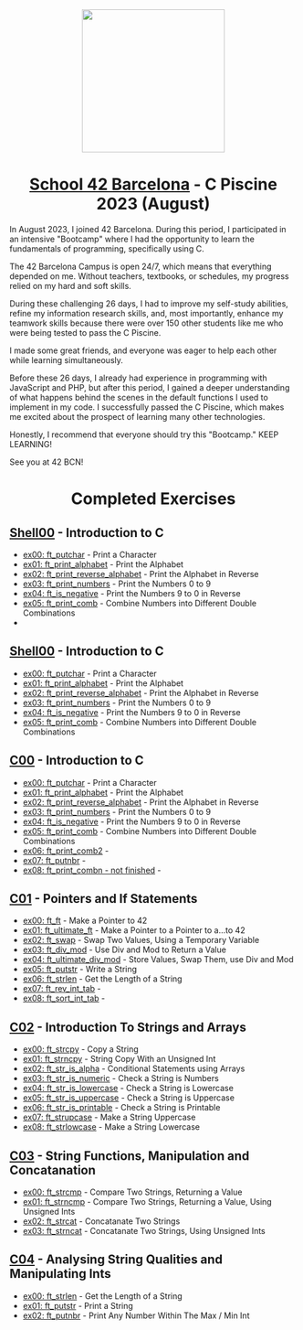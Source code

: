 <div id="header" align="center">
  <img src="https://media.giphy.com/media/Oe5oxorcv6KAcRK0bq/giphy.gif" width="250"/>
</div>

<div align="center">

# [School 42 Barcelona](https://www.42barcelona.com/es) - C Piscine 2023 (August)

</div>

In August 2023, I joined 42 Barcelona. During this period, I participated in an intensive "Bootcamp" where I had the opportunity to learn the fundamentals of programming, specifically using C.

The 42 Barcelona Campus is open 24/7, which means that everything depended on me. Without teachers, textbooks, or schedules, my progress relied on my hard and soft skills.

During these challenging 26 days, I had to improve my self-study abilities, refine my information research skills, and, most importantly, enhance my teamwork skills because there were over 150 other students like me who were being tested to pass the C Piscine.

I made some great friends, and everyone was eager to help each other while learning simultaneously.

Before these 26 days, I already had experience in programming with JavaScript and PHP, but after this period, I gained a deeper understanding of what happens behind the scenes in the default functions I used to implement in my code. I successfully passed the C Piscine, which makes me excited about the prospect of learning many other technologies.

Honestly, I recommend that everyone should try this "Bootcamp." KEEP LEARNING!

See you at 42 BCN!

<div align="center">

# Completed Exercises

</div>

## [Shell00](https://github.com/juancumbeq/42_BCN_C_Piscine_2023/tree/main/C_Piscine_C_00) - Introduction to C

- [ex00: ft_putchar](0%20-%20ft_putchar/ft_putchar.c) - Print a Character
- [ex01: ft_print_alphabet](1%20-%20ft_print_alphabet/ft_print_alphabet.c) - Print the Alphabet
- [ex02: ft_print_reverse_alphabet](2%20-%20ft_print_reverse_alphabet/ft_print_reverse_alphabet.c) - Print the Alphabet in Reverse
- [ex03: ft_print_numbers](3%20-%20ft_print_numbers/ft_print_numbers.c) - Print the Numbers 0 to 9
- [ex04: ft_is_negative](4%20-%20ft_is_negative/ft_is_negative.c) - Print the Numbers 9 to 0 in Reverse
- [ex05: ft_print_comb](5%20-%20ft_print_comb/ft_print_comb.c) - Combine Numbers into Different Double Combinations
-

## [Shell00](https://github.com/juancumbeq/42_BCN_C_Piscine_2023/tree/main/C_Piscine_C_00) - Introduction to C

- [ex00: ft_putchar](/ex00%20-%20ft_putchar/ft_putchar.c) - Print a Character
- [ex01: ft_print_alphabet](/ex01%20-%20ft_print_alphabet/ft_print_alphabet.c) - Print the Alphabet
- [ex02: ft_print_reverse_alphabet](/ex02%20-%20ft_print_reverse_alphabet/ft_print_reverse_alphabet.c) - Print the Alphabet in Reverse
- [ex03: ft_print_numbers](/ex03%20-%20ft_print_numbers/ft_print_numbers.c) - Print the Numbers 0 to 9
- [ex04: ft_is_negative](/ex04%20-%20ft_is_negative/ft_is_negative.c) - Print the Numbers 9 to 0 in Reverse
- [ex05: ft_print_comb](/ex05%20-%20ft_print_comb/ft_print_comb.c) - Combine Numbers into Different Double Combinations

## [C00](https://github.com/juancumbeq/42_BCN_C_Piscine_2023/tree/main/C_Piscine_C_00) - Introduction to C

- [ex00: ft_putchar](https://github.com/juancumbeq/42_BCN_C_Piscine_2023/blob/main/C_Piscine_C_00/ex00/ft_putchar.c) - Print a Character
- [ex01: ft_print_alphabet](https://github.com/juancumbeq/42_BCN_C_Piscine_2023/blob/main/C_Piscine_C_00/ex01/ft_print_alphabet.c) - Print the Alphabet
- [ex02: ft_print_reverse_alphabet](https://github.com/juancumbeq/42_BCN_C_Piscine_2023/blob/main/C_Piscine_C_00/ex02/ft_print_reverse_alphabet.c) - Print the Alphabet in Reverse
- [ex03: ft_print_numbers](https://github.com/juancumbeq/42_BCN_C_Piscine_2023/blob/main/C_Piscine_C_00/ex03/ft_print_numbers.c) - Print the Numbers 0 to 9
- [ex04: ft_is_negative](https://github.com/juancumbeq/42_BCN_C_Piscine_2023/blob/main/C_Piscine_C_00/ex04/ft_is_negative.c) - Print the Numbers 9 to 0 in Reverse
- [ex05: ft_print_comb](https://github.com/juancumbeq/42_BCN_C_Piscine_2023/blob/main/C_Piscine_C_00/ex05/ft_print_comb.c) - Combine Numbers into Different Double Combinations
- [ex06: ft_print_comb2](https://github.com/juancumbeq/42_BCN_C_Piscine_2023/blob/main/C_Piscine_C_00/ex06/ft_print_comb2.c) - 
- [ex07: ft_putnbr](https://github.com/juancumbeq/42_BCN_C_Piscine_2023/blob/main/C_Piscine_C_00/ex07/ft_putnbr.c) - 
- [ex08: ft_print_combn - not finished](https://github.com/juancumbeq/42_BCN_C_Piscine_2023/blob/main/C_Piscine_C_00/ex08/ft_print_combn.c) - 

## [C01](https://github.com/juancumbeq/42_BCN_C_Piscine_2023/tree/main/C_Piscine_C_01) - Pointers and If Statements

- [ex00: ft_ft](https://github.com/juancumbeq/42_BCN_C_Piscine_2023/blob/main/C_Piscine_C_01/ex00/ft_ft.c) - Make a Pointer to 42
- [ex01: ft_ultimate_ft](https://github.com/juancumbeq/42_BCN_C_Piscine_2023/blob/main/C_Piscine_C_01/ex01/ft_ultimate_ft.c) - Make a Pointer to a Pointer to a...to 42
- [ex02: ft_swap](https://github.com/juancumbeq/42_BCN_C_Piscine_2023/blob/main/C_Piscine_C_01/ex02/ft_swap.c) - Swap Two Values, Using a Temporary Variable
- [ex03: ft_div_mod](https://github.com/juancumbeq/42_BCN_C_Piscine_2023/blob/main/C_Piscine_C_01/ex03/ft_div_mod.c) - Use Div and Mod to Return a Value
- [ex04: ft_ultimate_div_mod](https://github.com/juancumbeq/42_BCN_C_Piscine_2023/blob/main/C_Piscine_C_01/ex04/ft_ultimate_div_mod.c) - Store Values, Swap Them, use Div and Mod
- [ex05: ft_putstr](https://github.com/juancumbeq/42_BCN_C_Piscine_2023/blob/main/C_Piscine_C_01/ex05/ft_putstr.c) - Write a String
- [ex06: ft_strlen](https://github.com/juancumbeq/42_BCN_C_Piscine_2023/blob/main/C_Piscine_C_01/ex06/ft_strlen.c) - Get the Length of a String
- [ex07: ft_rev_int_tab](https://github.com/juancumbeq/42_BCN_C_Piscine_2023/blob/main/C_Piscine_C_01/ex07/ft_rev_int_tab.c) - 
- [ex08: ft_sort_int_tab](https://github.com/juancumbeq/42_BCN_C_Piscine_2023/blob/main/C_Piscine_C_01/ex08/ft_sort_int_tab.c) - 

## [C02](https://github.com/juancumbeq/42_BCN_C_Piscine_2023/tree/main/C_Piscine_C_02) - Introduction To Strings and Arrays

- [ex00: ft_strcpy](https://github.com/pasqualerossi/42-Piscine/blob/main/C00%20-%20C07%20Piscine%20Projects/c02/ex00%20-%20ft_strcpy/ft_strcpy.c) - Copy a String
- [ex01: ft_strncpy](https://github.com/pasqualerossi/42-Piscine/blob/main/C00%20-%20C07%20Piscine%20Projects/c02/ex01%20-%20ft_strncpy/ft_strncpy.c) - String Copy With an Unsigned Int
- [ex02: ft_str_is_alpha](https://github.com/pasqualerossi/42-Piscine/blob/main/C00%20-%20C07%20Piscine%20Projects/c02/ex02%20-%20ft_str_is_alpha/ft_str_is_alpha.c) - Conditional Statements using Arrays
- [ex03: ft_str_is_numeric](https://github.com/pasqualerossi/42-Piscine/blob/main/C00%20-%20C07%20Piscine%20Projects/c02/ex03%20-%20ft_str_is_numeric/ft_str_is_numeric.c) - Check a String is Numbers
- [ex04: ft_str_is_lowercase](https://github.com/pasqualerossi/42-Piscine/blob/main/C00%20-%20C07%20Piscine%20Projects/c02/ex04%20-%20ft_str_is_lowercase/ft_str_is_lowercase.c) - Check a String is Lowercase
- [ex05: ft_str_is_uppercase](https://github.com/pasqualerossi/42-Piscine/blob/main/C00%20-%20C07%20Piscine%20Projects/c02/ex05%20-%20ft_str_is_uppercase/ft_str_is_uppercase.c) - Check a String is Uppercase
- [ex06: ft_str_is_printable](https://github.com/pasqualerossi/42-Piscine/blob/main/C00%20-%20C07%20Piscine%20Projects/c02/ex06%20-%20ft_str_is_printable/ft_str_is_printable.c) - Check a String is Printable
- [ex07: ft_strupcase](https://github.com/pasqualerossi/42-Piscine/blob/main/C00%20-%20C07%20Piscine%20Projects/c02/ex07%20-%20ft_strupcase/ft_strupcase.c) - Make a String Uppercase
- [ex08: ft_strlowcase](https://github.com/pasqualerossi/42-Piscine/blob/main/C00%20-%20C07%20Piscine%20Projects/c02/ex08%20-%20ft_strlowcase/ft_strlowcase.c) - Make a String Lowercase

## [C03](https://github.com/juancumbeq/42_BCN_C_Piscine_2023/tree/main/C_Piscine_C_03) - String Functions, Manipulation and Concatanation

- [ex00: ft_strcmp](https://github.com/pasqualerossi/42-Piscine/tree/main/C00%20-%20C07%20Piscine%20Projects/c03/ex00%20-%20ft_strcmp/ft_strcmp.c) - Compare Two Strings, Returning a Value
- [ex01: ft_strncmp](https://github.com/pasqualerossi/42-Piscine/blob/main/C00%20-%20C07%20Piscine%20Projects/c03/ex01%20-%20ft_strncmp/ft_strncmp.c) - Compare Two Strings, Returning a Value, Using Unsigned Ints
- [ex02: ft_strcat](https://github.com/pasqualerossi/42-Piscine/blob/main/C00%20-%20C07%20Piscine%20Projects/c03/ex02%20-%20ft_strcat/ft_strcat.c) - Concatanate Two Strings
- [ex03: ft_strncat](https://github.com/pasqualerossi/42-Piscine/blob/main/C00%20-%20C07%20Piscine%20Projects/c03/ex03%20-%20ft_strncat/ft_strncat.c) - Concatanate Two Strings, Using Unsigned Ints

## [C04](https://github.com/juancumbeq/42_BCN_C_Piscine_2023/tree/main/C_Piscine_C_04) - Analysing String Qualities and Manipulating Ints

- [ex00: ft_strlen](https://github.com/pasqualerossi/42-Piscine/blob/main/C00%20-%20C07%20Piscine%20Projects/c04/ex00%20-%20ft_strlen/ft_strlen.c) - Get the Length of a String
- [ex01: ft_putstr](https://github.com/pasqualerossi/42-Piscine/blob/main/C00%20-%20C07%20Piscine%20Projects/c04/ex01%20-%20ft_putstr/ft_putstr.c) - Print a String
- [ex02: ft_putnbr](https://github.com/pasqualerossi/42-Piscine/blob/main/C00%20-%20C07%20Piscine%20Projects/c04/ex02%20-%20ft_putnbr/ft_putnbr.c) - Print Any Number Within The Max / Min Int
